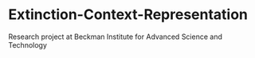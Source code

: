 # Extinction-Context-Representation
Research project at Beckman Institute for Advanced Science and Technology
